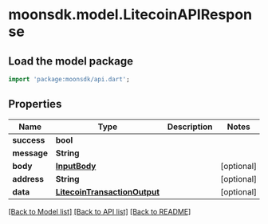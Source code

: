 # moonsdk.model.LitecoinAPIResponse

## Load the model package

```dart
import 'package:moonsdk/api.dart';
```

## Properties

| Name        | Type                                                          | Description | Notes       |
| ----------- | ------------------------------------------------------------- | ----------- | ----------- |
| **success** | **bool**                                                      |             |             |
| **message** | **String**                                                    |             |             |
| **body**    | [**InputBody**](inputbody.md)                                 |             | \[optional] |
| **address** | **String**                                                    |             | \[optional] |
| **data**    | [**LitecoinTransactionOutput**](litecointransactionoutput.md) |             | \[optional] |

[\[Back to Model list\]](./#documentation-for-models) [\[Back to API list\]](./#documentation-for-api-endpoints) [\[Back to README\]](./)
